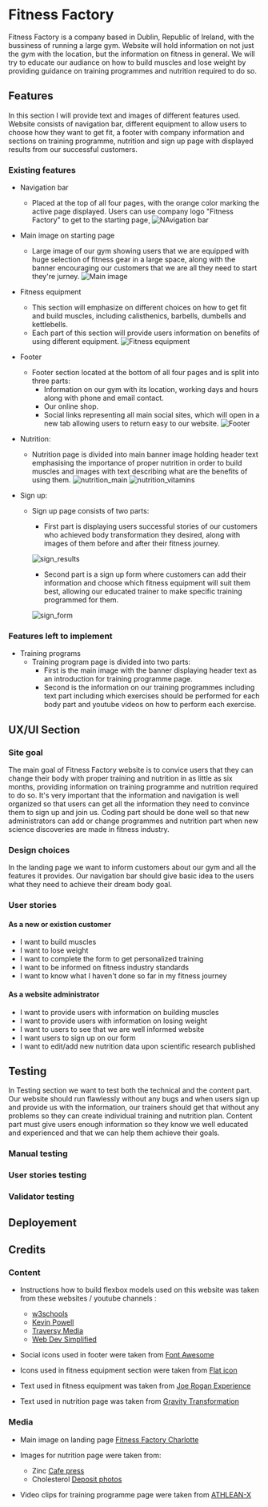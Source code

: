 # Fitness Factory

Fitness Factory is a company based in Dublin, Republic of Ireland, with the bussiness of running a large
gym. Website will hold information on not just the gym with the location, but the information 
on fitness in general. We will try to educate our audiance on how to build muscles and lose weight by providing guidance
on training programmes and nutrition required to do so.

## Features

In this section I will provide text and images of different features used. Website consists of navigation bar, different 
equipment to allow users to choose how they want to get fit, a footer with company information and sections on training programme,
nutrition and sign up page with displayed results from our successful customers.

### Existing features

* Navigation bar
  * Placed at the top of all four pages, with the orange color marking the active page displayed. Users can use company logo "Fitness Factory" to
  get to the starting page¸
![NAvigation bar](documentation/navbar.jpg)

* Main image on starting page
  * Large image of our gym showing users that we are equipped with huge selection of fitness gear in a large space, along with the banner encouraging our
  customers that we are all they need to start they're jurney.
![Main image](documentation/main_image.jpg)
* Fitness equipment
  * This section will emphasize on different choices on how to get fit and build muscles, including calisthenics, barbells, dumbells and kettlebells.
  * Each part of this section will provide users information on benefits of using different equipment.
![Fitness equipment](documentation/fitness_equipment.jpg)
* Footer
  * Footer section located at the bottom of all four pages and is split into three parts:
    * Information on our gym with its location, working days and hours along with phone and email contact.
    * Our online shop.
    * Social links representing all main social sites, which will open in a new tab allowing users to return easy to our website.
![Footer](documentation/footer.jpg)

* Nutrition:
  * Nutrition page is divided into main banner image holding header text emphasising the importance of proper nutrition in order to build muscles
  and images with text describing what are the benefits of using them.
![nutrition_main](documentation/nutrition.jpg)
![nutrition_vitamins](documentation/nutrition_vitamins.jpg)
* Sign up:
  * Sign up page consists of two parts:
    * First part is displaying users successful stories of our customers who achieved body transformation they desired, along with images of
    them before and after their fitness journey.

    ![sign_results](documentation/sign_results.jpg)
    * Second part is a sign up form where customers can add their information and choose which fitness equipment will suit them best, allowing our
    educated trainer to make specific training programmed for them.

    ![sign_form](documentation/sign_form.jpg)

### Features left to implement
* Training programs
  * Training program page is divided into two parts:
    * First is the main image with the banner displaying header text as an introduction for training programme page.
    * Second is the information on our training programmes including text part including which exercises should be performed for each body part
     and youtube videos on how to perform each exercise.
    
## UX/UI Section

### Site goal

The main goal of Fitness Factory website is to convice users that they can change their body with proper training and nutrition in as little as six
months, providing information on training programme and nutrition required to do so. It's very important that the information and navigation is well 
organized so that users can get all the information they need to convince them to sign up and join us. Coding part should be done well so that new 
administrators can add or change programmes and nutrition part when new science discoveries are made in fitness industry.

### Design choices
In the landing page we want to inform customers about our gym and all the features it provides. Our navigation bar should give basic idea to the users
what they need to achieve their dream body goal.
### User stories

#### As a new or existion customer
* I want to build muscles
* I want to lose weight
* I want to complete the form to get personalized training
* I want to be informed on fitness industry standards
* I want to know what I haven't done so far in my fitness journey

#### As a website administrator
* I want to provide users with information on building muscles
* I want to provide users with information on losing weight
* I want to users to see that we are well informed website
* I want users to sign up on our form
* I want to edit/add new nutrition data upon scientific research published

## Testing
In Testing section we want to test both the technical and the content part. Our website should run flawlessly without any bugs and when users sign up and
provide us with the information, our trainers should get that without any problems so they can create individual training and nutrition plan. Content part 
must give users enough information so they know we well educated and experienced and that we can help them achieve their goals.
### Manual testing

### User stories testing

### Validator testing

## Deployement

## Credits
### Content
* Instructions how to build flexbox models used on this website was taken from these websites / youtube channels :
  * [w3schools](https://www.w3schools.com/)
  * [Kevin Powell](https://www.youtube.com/kepowob)
  * [Traversy Media](https://www.youtube.com/c/TraversyMedia)
  * [Web Dev Simplified](https://www.youtube.com/c/WebDevSimplified)

* Social icons used in footer were taken from  [Font Awesome](https://fontawesome.com/)
* Icons used in fitness equipment section were taken from [Flat icon](https://www.flaticon.com/)
* Text used in fitness equipment was taken from [Joe Rogan Experience](https://www.youtube.com/c/joerogan/)
* Text used in nutrition page was taken from [Gravity Transformation](https://www.youtube.com/user/GravityTrainingSol/)
### Media
* Main image on landing page [Fitness Factory Charlotte](https://www.fitnessfactorycharlotte.com/)
* Images for nutrition page were taken from:
  * Zinc [Cafe press](https://www.cafepress.com/+periodic-table-zinc+square-stickers)
  * Cholesterol [Deposit photos](https://depositphotos.com/)

* Video clips for training programme page were taken from [ATHLEAN-X](https://www.youtube.com/c/athleanx/)